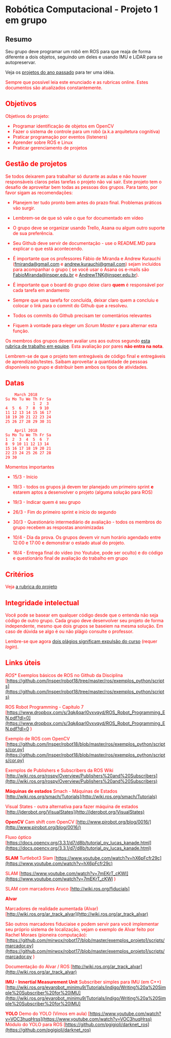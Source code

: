 # Robótica Computacional - Projeto 1 em grupo


## Resumo

Seu grupo deve programar um robô em ROS para que reaja de forma diferente a dois objetos, seguindo um deles e usando IMU e LiDAR para se autopreservar.

Veja os [projetos do ano passado](https://www.youtube.com/watch?v=8bBUx-2XtOE&list=PLh9Ibk8NqrdGskoV0E3OmpLzBuHk92l0c) para ter uma idéia.
    
<font color=red>Sempre que possível leia este enunciado e as rubricas online. </red> Estes documentos são atualizados constantemente.

## Objetivos

Objetivos do projeto:
* Programar identificação de objetos em OpenCV
* Fazer o sistema de controle para um robô (a.k.a arquitetura cognitiva) 
* Praticar programação por eventos (listeners)
* Aprender sobre ROS e Linux
* Praticar gerenciamento de projetos



## Gestão de projetos

Se todos deixarem para trabalhar só durante as aulas e não houver responsáveis claros pelas tarefas o projeto não vai sair. Este projeto tem o desafio de aproveitar bem todas as pessoas dos grupos. Para tanto, por favor sigam as recomendações:

* Planejem ter tudo pronto bem antes do prazo final. Problemas práticos vão surgir. 

* Lembrem-se de que só vale o que for documentado em vídeo

* O grupo deve se organizar usando Trello, Asana ou algum outro suporte de sua preferência.

* Seu Github deve servir de documentação - use o README.MD para explicar o que está acontecendo.

* É importante que os professores Fábio de Miranda  e Andrew Kurauchi (fmiranda@gmail.com e andrew.kurauchi@gmail.com) sejam incluídos para acompanhar o grupo ( se você usar o Asana os e-mails são FabioMiranda@insper.edu.br e AndrewTNK@insper.edu.br).

* É importante que o board do grupo deixe claro **quem** é responsável por cada tarefa em andamento

* Sempre que uma tarefa for concluída, deixar claro quem a concluiu e colocar o link para o commit do Github que a resolveu.

* Todos os commits do Github precisam ter comentários relevantes

* Fiquem à vontade para eleger um *Scrum Master* e para alternar esta função.


Os membros dos grupos devem avaliar uns aos outros segundo [esta rubrica de trabalho em equipe](catme_adaptado_short.pdf). Esta avaliação por pares **não entra na nota**.

Lembrem-se de que o projeto tem entregáveis de código final e entregáveis de aprendizado/testes. Saibam aproveitar a quantidade de pessoas disponíveis no grupo e distribuir bem ambos os tipos de atividades.


## Datas



        March 2018
    Su Mo Tu We Th Fr Sa
                1  2  3
    4  5  6  7  8  9 10
    11 12 13 14 15 16 17
    18 19 20 21 22 23 24
    25 26 27 28 29 30 31

        April 2018
    Su Mo Tu We Th Fr Sa
    1  2  3  4  5  6  7
    8  9 10 11 12 13 14
    15 16 17 18 19 20 21
    22 23 24 25 26 27 28
    29 30

Momentos importantes

* 15/3 - Início

* 19/3 - todos os grupos já devem ter planejado um primeiro sprint **e** estarem aptos a desenvolver o projeto (alguma solução para ROS)

* 19/3 - Indicar quem é seu grupo

* 26/3 - Fim do primeiro sprint e início do segundo

* 30/3 - Questionário intermediário de avaliação - todos os membros do grupo recebem as respostas anonimizadas

* 10/4 - Dia da prova. Os grupos devem vir num horário agendado entre 12:00 e 17:00 e demonstrar o estado atual do projeto.

* 16/4 - Entrega final do vídeo (no Youtube, pode ser oculto) e do código e questionário final de avaliação do trabalho em grupo

## Critérios

Veja [a rubrica do projeto](rubrica_grupos_1.1.pdf)

## Integridade intelectual

Você pode se basear em qualquer código desde que o entenda não seja código de outro grupo.
Cada grupo deve desenvolver seu projeto de forma independente, mesmo que dois grupos se baseiem na mesma solução. Em caso de dúvida se algo é ou não plágio consulte o professor.

Lembre-se que agora [dois plágios significam expulsão do curso](http://portaldoaluno.insper.edu.br/restrito/downloads/graduacao/MANUAL_DO_ALUNO_ENGENHARIA.pdf) (requer *login*).



## Links úteis

*ROS**
Exemplos básicos de ROS no Github da Disciplina
[https://github.com/Insper/robot18/tree/master/ros/exemplos_python/scripts](https://github.com/Insper/robot18/tree/master/ros/exemplos_python/scripts)

ROS Robot Programming - Capítulo 7 
[https://www.dropbox.com/s/3qk4qarl0vxvqyd/ROS_Robot_Programming_EN.pdf?dl=0](https://www.dropbox.com/s/3qk4qarl0vxvqyd/ROS_Robot_Programming_EN.pdf?dl=0 )

Exemplo de ROS com OpenCV
[https://github.com/Insper/robot18/blob/master/ros/exemplos_python/scripts/cor.py](https://github.com/Insper/robot18/blob/master/ros/exemplos_python/scripts/cor.py)

Exemplos de Publishers e Subscribers da ROS Wiki
[http://wiki.ros.org/rospy/Overview/Publishers%20and%20Subscribers](http://wiki.ros.org/rospy/Overview/Publishers%20and%20Subscribers)

**Máquinas de estados**
Smach - Máquinas de Estados
[http://wiki.ros.org/smach/Tutorials](http://wiki.ros.org/smach/Tutorials)

Visual States - outra alternativa para fazer máquina de estados
[http://jderobot.org/VisualStates](http://jderobot.org/VisualStates)


**OpenCV**
Cam shift com OpenCV
[http://www.pirobot.org/blog/0016/](http://www.pirobot.org/blog/0016/)

Fluxo óptico
[https://docs.opencv.org/3.3.1/d7/d8b/tutorial_py_lucas_kanade.html](https://docs.opencv.org/3.3.1/d7/d8b/tutorial_py_lucas_kanade.html)


**SLAM**
Turtlebot3 Slam
[https://www.youtube.com/watch?v=hX6pFcfr29c](https://www.youtube.com/watch?v=hX6pFcfr29c)

SLAM
[https://www.youtube.com/watch?v=7mEKrT_cKWI](https://www.youtube.com/watch?v=7mEKrT_cKWI )

SLAM com marcadores Aruco
[http://wiki.ros.org/fiducials]


**Alvar**

Marcadores de realidade aumentada (Alvar)
[http://wiki.ros.org/ar_track_alvar](http://wiki.ros.org/ar_track_alvar)

São outros marcadores fiduciaise e podem servir para você implementar seu próprio sistema de localização, vejam o exemplo de Alvar feito por Rachel Moraes (pioneira computação):
[https://github.com/mirwox/robot17/blob/master/exemplos_projeto1/scripts/marcador.py](https://github.com/mirwox/robot17/blob/master/exemplos_projeto1/scripts/marcador.py )

Documentação do Alvar / ROS
[http://wiki.ros.org/ar_track_alvar](http://wiki.ros.org/ar_track_alvar)


**IMU - Innertial Measurement Unit**
Subscriber simples para IMU (em C++)
[http://wiki.ros.org/evarobot_minimu9/Tutorials/indigo/Writing%20a%20Simple%20Subscriber%20for%20IMU](http://wiki.ros.org/evarobot_minimu9/Tutorials/indigo/Writing%20a%20Simple%20Subscriber%20for%20IMU)

**YOLO**
Demo do YOLO (Vimos em aula)
[https://www.youtube.com/watch?v=VOC3huqHrss](https://www.youtube.com/watch?v=VOC3huqHrss)
Módulo do YOLO para ROS
[https://github.com/pgigioli/darknet_ros](https://github.com/pgigioli/darknet_ros)

